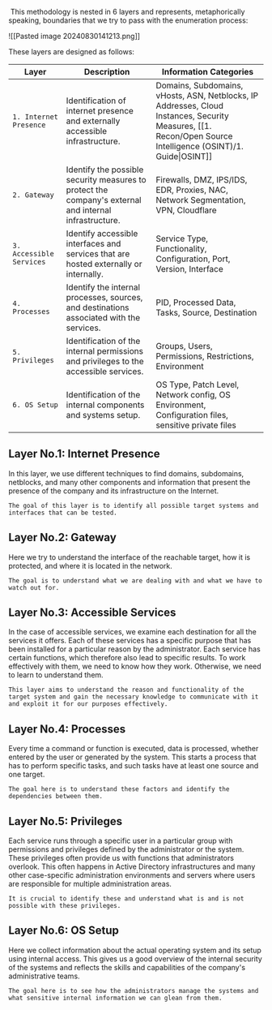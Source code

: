  This methodology is nested in 6 layers and represents, metaphorically speaking, boundaries that we try to pass with the enumeration process:

![[Pasted image 20240830141213.png]]

These layers are designed as follows:

| **Layer**                | **Description**                                                                                        | **Information Categories**                                                                                                                           |
| ------------------------ | ------------------------------------------------------------------------------------------------------ | ---------------------------------------------------------------------------------------------------------------------------------------------------- |
| `1. Internet Presence`   | Identification of internet presence and externally accessible infrastructure.                          | Domains, Subdomains, vHosts, ASN, Netblocks, IP Addresses, Cloud Instances, Security Measures, [[1. Recon/Open Source Intelligence (OSINT)/1. Guide\|OSINT]] |
| `2. Gateway`             | Identify the possible security measures to protect the company's external and internal infrastructure. | Firewalls, DMZ, IPS/IDS, EDR, Proxies, NAC, Network Segmentation, VPN, Cloudflare                                                                    |
| `3. Accessible Services` | Identify accessible interfaces and services that are hosted externally or internally.                  | Service Type, Functionality, Configuration, Port, Version, Interface                                                                                 |
| `4. Processes`           | Identify the internal processes, sources, and destinations associated with the services.               | PID, Processed Data, Tasks, Source, Destination                                                                                                      |
| `5. Privileges`          | Identification of the internal permissions and privileges to the accessible services.                  | Groups, Users, Permissions, Restrictions, Environment                                                                                                |
| `6. OS Setup`            | Identification of the internal components and systems setup.                                           | OS Type, Patch Level, Network config, OS Environment, Configuration files, sensitive private files                                                   |

## Layer No.1: Internet Presence

In this layer, we use different techniques to find domains, subdomains, netblocks, and many other components and information that present the presence of the company and its infrastructure on the Internet.

`The goal of this layer is to identify all possible target systems and interfaces that can be tested.`

## Layer No.2: Gateway

Here we try to understand the interface of the reachable target, how it is protected, and where it is located in the network.

`The goal is to understand what we are dealing with and what we have to watch out for.`

## Layer No.3: Accessible Services

In the case of accessible services, we examine each destination for all the services it offers. Each of these services has a specific purpose that has been installed for a particular reason by the administrator. Each service has certain functions, which therefore also lead to specific results. To work effectively with them, we need to know how they work. Otherwise, we need to learn to understand them.

`This layer aims to understand the reason and functionality of the target system and gain the necessary knowledge to communicate with it and exploit it for our purposes effectively.`

## Layer No.4: Processes

Every time a command or function is executed, data is processed, whether entered by the user or generated by the system. This starts a process that has to perform specific tasks, and such tasks have at least one source and one target.

`The goal here is to understand these factors and identify the dependencies between them.`

## Layer No.5: Privileges

Each service runs through a specific user in a particular group with permissions and privileges defined by the administrator or the system. These privileges often provide us with functions that administrators overlook. This often happens in Active Directory infrastructures and many other case-specific administration environments and servers where users are responsible for multiple administration areas.

`It is crucial to identify these and understand what is and is not possible with these privileges.`

## Layer No.6: OS Setup

Here we collect information about the actual operating system and its setup using internal access. This gives us a good overview of the internal security of the systems and reflects the skills and capabilities of the company's administrative teams.

`The goal here is to see how the administrators manage the systems and what sensitive internal information we can glean from them.`

























